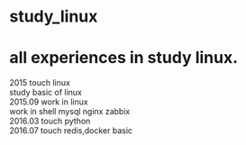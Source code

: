 # study_linux
# all experiences in study linux.
2015 touch linux  
    study basic of linux  
2015.09 work in linux  
    work in shell mysql nginx zabbix  
2016.03 touch python  
2016.07 touch redis,docker basic  

